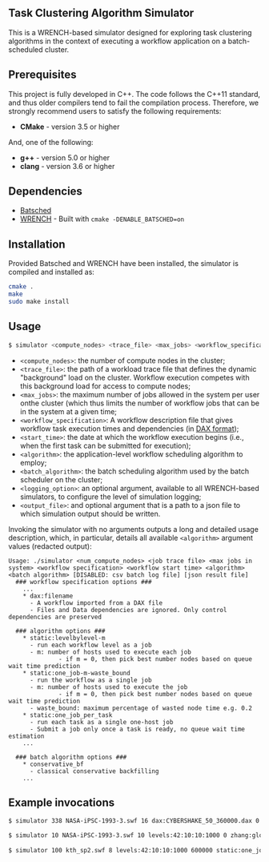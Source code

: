 ## Task Clustering Algorithm Simulator

This is a WRENCH-based simulator designed for exploring task clustering algorithms in  the context of executing a workflow application on a batch-scheduled cluster.

## Prerequisites

This project is fully developed in C++. The code follows the C++11 standard, and thus older 
compilers tend to fail the compilation process. Therefore, we strongly recommend
users to satisfy the following requirements:

- **CMake** - version 3.5 or higher
  
And, one of the following:
- **g++** - version 5.0 or higher
- **clang** - version 3.6 or higher

## Dependencies

- [Batsched](https://gitlab.inria.fr/batsim/batsched)
- [WRENCH](https://github.com/wrench-project/wrench) - Built with  ```cmake -DENABLE_BATSCHED=on```

## Installation

Provided Batsched and WRENCH have been installed, the simulator is
compiled and installed as:

```bash
cmake .
make
sudo make install
```

## Usage

```bash
$ simulator <compute_nodes> <trace_file> <max_jobs> <workflow_specification> <start_time> <algorithm> <batch_algorithm> [<logging_option>] <output_file>]
```

  - ```<compute_nodes>```: the number of compute nodes in the cluster;
  - ```<trace_file>```: the path of a workload trace file that defines the dynamic "background" load on the cluster. Workflow execution competes with this background load for access to compute nodes;
  - ```<max_jobs>```: the maximum number of jobs allowed in the system per user onthe cluster (which thus limits the number of workflow jobs  that can be in the system at  a given time;
  - ```<workflow_specification>```: A workflow description file that gives workflow task execution times and dependencies (in [DAX format](https://pegasus.isi.edu/documentation/creating_workflows.php));
  - ```<start_time>```: the date at which the workflow execution begins (i.e., when the first task can be submitted for execution);
  - ```<algorithm>```: the application-level workflow scheduling algorithm to employ;
  - ```<batch_algorithm>```: the batch scheduling algorithm used by the batch scheduler on the cluster;
  - ```<logging_option>```: an optional argument, available to all WRENCH-based simulators, to configure the level of simulation logging;
  - ```<output_file>```: and optional argument that is a path to a json file to which simulation output should be written.

Invoking the simulator with no arguments outputs a long and detailed usage description, which, in particular, details all available ```<algorithm>``` argument values (redacted output):

```
Usage: ./simulator <num_compute_nodes> <job trace file> <max jobs in system> <workflow specification> <workflow start time> <algorithm> <batch algorithm> [DISABLED: csv batch log file] [json result file]
  ### workflow specification options ###
	...
    * dax:filename
      - A workflow imported from a DAX file
      - Files and Data dependencies are ignored. Only control dependencies are preserved

  ### algorithm options ###
    * static:levelbylevel-m
      - run each workflow level as a job
      - m: number of hosts used to execute each job
              - if m = 0, then pick best number nodes based on queue wait time prediction
    * static:one_job-m-waste_bound
      - run the workflow as a single job
      - m: number of hosts used to execute the job
              - if m = 0, then pick best number nodes based on queue wait time prediction
      - waste_bound: maximum percentage of wasted node time e.g. 0.2
    * static:one_job_per_task
      - run each task as a single one-host job
      - Submit a job only once a task is ready, no queue wait time estimation
	...

  ### batch algorithm options ###
    * conservative_bf
      - classical conservative backfilling
    ...

```

 
## Example invocations
```bash
$ simulator 338 NASA-iPSC-1993-3.swf 16 dax:CYBERSHAKE_50_360000.dax 0 glume:1:0 conservative_bf --wrench-no-log

$ simulator 10 NASA-iPSC-1993-3.swf 10 levels:42:10:10:1000 0 zhang:global:bsearch:prediction conservative_bf --log=root.threshold:critical --log=zhang_clustering_wms.threshold=info
  
$ simulator 100 kth_sp2.swf 8 levels:42:10:10:1000 600000 static:one_job-0-1 conservative_bf out.json
```
